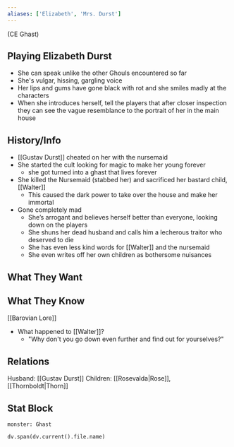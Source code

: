 ```yaml
---
aliases: ['Elizabeth', 'Mrs. Durst']
---
```

(CE Ghast)
## Playing Elizabeth Durst
- She can speak unlike the other Ghouls encountered so far
- She's vulgar, hissing, gargling voice
- Her lips and gums have gone black with rot and she smiles madly at the characters
- When she introduces herself, tell the players that after closer inspection they can see the vague resemblance to the portrait of her in the main house

## History/Info
- [[Gustav Durst]] cheated on her with the nursemaid
- She started the cult looking for magic to make her young forever
	- she got turned into a ghast that lives forever
- She killed the Nursemaid (stabbed her) and sacrificed her bastard child, [[Walter]]
	- This caused the dark power to take over the house and make her immortal
- Gone completely mad
	- She’s arrogant and believes herself better than everyone, looking down on the players
	- She shuns her dead husband and calls him a lecherous traitor who deserved to die
	- She has even less kind words for [[Walter]] and the nursemaid
	- She even writes off her own children as bothersome nuisances

## What They Want

## What They Know
[[Barovian Lore]]
- What happened to [[Walter]]?
	- "Why don't you go down even further and find out for yourselves?"

## Relations
Husband: [[Gustav Durst]]
Children: [[Rosevalda|Rose]], [[Thornboldt|Thorn]]

## Stat Block

```statblock
monster: Ghast
```

```dataviewjs
dv.span(dv.current().file.name)
```